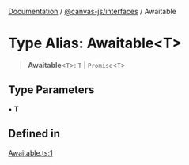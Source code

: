 [Documentation](../../../packages.md) / [@canvas-js/interfaces](../index.md) / Awaitable

# Type Alias: Awaitable\<T\>

> **Awaitable**\<`T`\>: `T` \| `Promise`\<`T`\>

## Type Parameters

• **T**

## Defined in

[Awaitable.ts:1](https://github.com/canvasxyz/canvas/blob/62d177fb446565afa753f83091e84331fbd47245/packages/interfaces/src/Awaitable.ts#L1)
